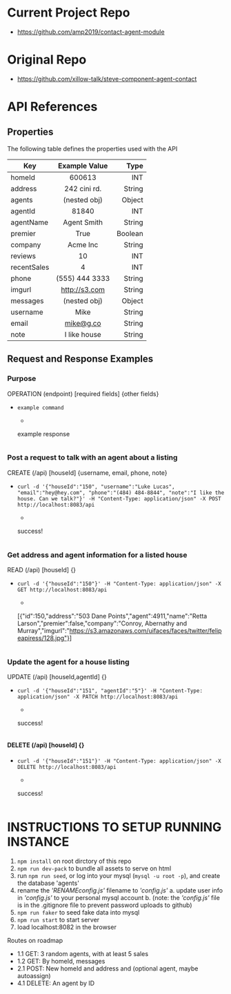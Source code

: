 # Current Project Repo

 - https://github.com/amp2019/contact-agent-module
 

# Original Repo

 - https://github.com/xillow-talk/steve-component-agent-contact


# API References 

## Properties

The following table defines the properties used with the API

| Key           | Example Value  | Type    |
| ------------- |:--------------:| -------:|
| homeId        | 600613         | INT     |
| address       | 242 cini rd.   | String  |
| agents        | (nested obj)   | Object  |
| agentId       | 81840          | INT     |
| agentName     | Agent Smith    | String  |
| premier       | True           | Boolean |
| company       | Acme Inc       | String  |
| reviews       | 10             | INT     |
| recentSales   | 4              | INT     |
| phone         | (555) 444 3333 | String  |
| imgurl        | http://s3.com  | String  |
| messages      | (nested obj)   | Object  |
| username      | Mike           | String  |
| email         | mike@g.co      | String  |
| note          | I like house   | String  |


## Request and Response Examples

### Purpose

OPERATION (endpoint) [required fields] {other fields}

  - `example command`
    - ```
    example response
    ```

### Post a request to talk with an agent about a listing

CREATE (/api) [houseId] {username, email, phone, note}

  - `curl -d '{"houseId":"150", "username":"Luke Lucas", "email":"hey@hey.com", "phone":"(484) 484-8844", "note":"I like the house. Can we talk?"}' -H "Content-Type: application/json" -X POST http://localhost:8083/api`
    - ```
    success!
    ```

### Get address and agent information for a listed house

READ (/api) [houseId] {}

  - `curl -d '{"houseId":"150"}' -H "Content-Type: application/json" -X GET http://localhost:8083/api`
    - ```
    [{"id":150,"address":"503 Dane Points","agent":4911,"name":"Retta Larson","premier":false,"company":"Conroy, Abernathy and Murray","imgurl":"https://s3.amazonaws.com/uifaces/faces/twitter/felipeapiress/128.jpg"}]
    ```

### Update the agent for a house listing

UPDATE (/api) [houseId,agentId] {}

  - `curl -d '{"houseId":"151", "agentId":"5"}' -H "Content-Type: application/json" -X PATCH http://localhost:8083/api`
    - ```
    success!
    ```

#### DELETE (/api) [houseId] {}

  - `curl -d '{"houseId":"151"}' -H "Content-Type: application/json" -X DELETE http://localhost:8083/api`
    - ```
    success!
    ```

# INSTRUCTIONS TO SETUP RUNNING INSTANCE

1) `npm install` on root dirctory of this repo
2) `npm run dev-pack` to bundle all assets to serve on html
3) run `npm run seed`, or log into your mysql (`mysql -u root -p`), and create the database 'agents'
4) rename the *'RENAMEconfig.js'* filename to *'config.js'*
  a. update user info in *'config.js'* to your personal mysql account
  b. (note: the *'config.js'* file is in the .gitignore file to prevent password uploads to github)
5) `npm run faker` to seed fake data into mysql
6) `npm run start` to start server
7) load localhost:8082 in the browser


Routes on roadmap

- 1.1 GET: 3 random agents, with at least 5 sales
- 1.2 GET: By homeId, messages
- 2.1 POST: New homeId and address and (optional agent, maybe autoassign)
- 4.1 DELETE: An agent by ID